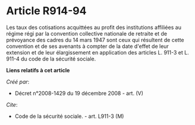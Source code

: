 # Article R914-94

Les taux des cotisations acquittées au profit des institutions affiliées au  régime régi par la convention collective
nationale de retraite et de  prévoyance des cadres du 14 mars 1947 sont ceux qui résultent de cette convention et de ses
avenants à compter de la date d'effet de leur extension et de leur élargissement  en application des articles  L. 911-3 et L.
911-4 du code de la sécurité sociale.

**Liens relatifs à cet article**

_Créé par_:

  - Décret n°2008-1429 du 19 décembre 2008 - art. (V)

_Cite_:

  - Code de la sécurité sociale. - art. L911-3 (M)
